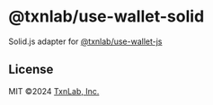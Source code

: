 # @txnlab/use-wallet-solid

Solid.js adapter for [@txnlab/use-wallet-js](https://github.com/TxnLab/use-wallet-js/tree/main/packages/use-wallet-js)

## License

MIT ©2024 [TxnLab, Inc.](https://txnlab.dev)
